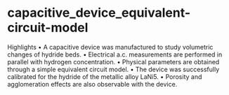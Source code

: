 # capacitive_device_equivalent-circuit-model
Highlights • A capacitive device was manufactured to study volumetric changes of hydride beds.  • Electrical a.c. measurements are performed in parallel with hydrogen concentration.  • Physical parameters are obtained through a simple equivalent circuit model.  • The device was successfully calibrated for the hydride of the metallic alloy LaNi5.  • Porosity and agglomeration effects are also observable with the device.
